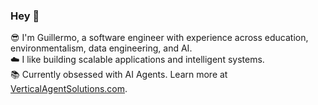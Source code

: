 ### Hey 👋

😎 I'm Guillermo, a software engineer with experience across education, environmentalism, data engineering, and AI.<br>
☁️ I like building scalable applications and intelligent systems.<br>
📚 Currently obsessed with AI Agents. Learn more at [VerticalAgentSolutions.com](https://verticalagentsolutions.com/).<br>
